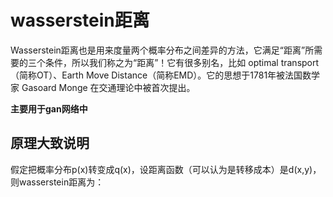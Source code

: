 # wasserstein距离
Wasserstein距离也是用来度量两个概率分布之间差异的方法，它满足“距离”所需要的三个条件，所以我们称之为“距离”！它有很多别名，比如 optimal transport（简称OT）、Earth Move Distance（简称EMD）。它的思想于1781年被法国数学家 Gasoard Monge 在交通理论中被首次提出。

**主要用于gan网络中**

## 原理大致说明
假定把概率分布p(x)转变成q(x)，设距离函数（可以认为是转移成本）是d(x,y)，则wasserstein距离为：